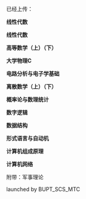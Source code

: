 已经上传：

**线性代数**

**线性代数**

**高等数学（上）（下）**

**大学物理C**

**电路分析与电子学基础**

**离散数学（上）（下）**

**概率论与数理统计**

**数字逻辑**

**数据结构**

**形式语言与自动机**

**计算机组成原理**

**计算机网络**

附带：军事理论

launched by BUPT_SCS_MTC
